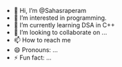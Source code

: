 - 👋 Hi, I’m @Sahasraperam
- 👀 I’m interested in programming.
- 🌱 I’m currently learning DSA in C++
- 💞️ I’m looking to collaborate on ...
- 📫 How to reach me 
- 😄 Pronouns: ...
- ⚡ Fun fact: ...

<!---
Sahasraperam/Sahasraperam is a ✨ special ✨ repository because its `README.md` (this file) appears on your GitHub profile.
You can click the Preview link to take a look at your changes.
--->
